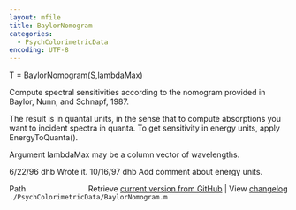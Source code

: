 ```yaml
---
layout: mfile
title: BaylorNomogram
categories:
  - PsychColorimetricData
encoding: UTF-8
---
```


T = BaylorNomogram(S,lambdaMax)

Compute spectral sensitivities according to the
nomogram provided in Baylor, Nunn, and Schnapf, 1987.

The result is in quantal units, in the sense that to compute
absorptions you want to incident spectra in quanta.
To get sensitivity in energy units, apply EnergyToQuanta().

Argument lambdaMax may be a column vector of wavelengths.

6/22/96  dhb  Wrote it.
10/16/97 dhb  Add comment about energy units.


<div class="code_header" style="text-align:right;">
  <span style="float:left;">Path&nbsp;&nbsp;</span> <span class="counter">Retrieve <a href=
  "https://raw.github.com/Psychtoolbox-3/Psychtoolbox-3/beta/./PsychColorimetricData/BaylorNomogram.m">current version from GitHub</a> | View <a href=
  "https://github.com/Psychtoolbox-3/Psychtoolbox-3/commits/beta/./PsychColorimetricData/BaylorNomogram.m">changelog</a></span>
</div>
<div class="code">
  <code>./PsychColorimetricData/BaylorNomogram.m</code>
</div>
